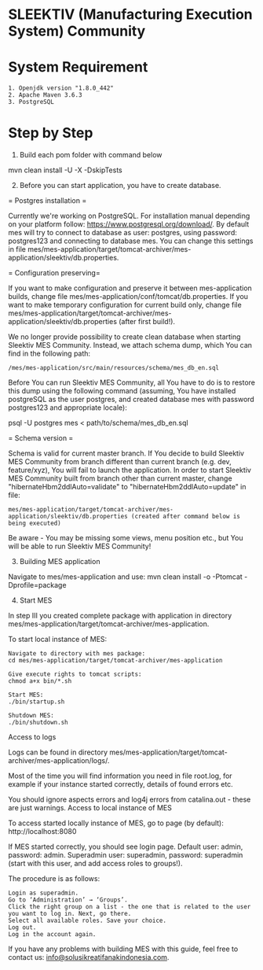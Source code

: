 # SLEEKTIV (Manufacturing Execution System) Community
# System Requirement 

    1. Openjdk version "1.8.0_442"
    2. Apache Maven 3.6.3
    3. PostgreSQL

# Step by Step 

1. Build each pom folder with command below

mvn clean install -U -X -DskipTests

2. Before you can start application, you have to create database.

= Postgres installation =


Currently we're working on PostgreSQL. For installation manual depending on your platform follow: https://www.postgresql.org/download/.
By default mes will try to connect to database as user: postgres, using password: postgres123 and connecting to database mes. You can change this settings in file mes/mes-application/target/tomcat-archiver/mes-application/sleektiv/db.properties. 

= Configuration preserving=


If you want to make configuration and preserve it between mes-application builds, change file mes/mes-application/conf/tomcat/db.properties. 
If you want to make temporary configuration for current build only, change file mes/mes-application/target/tomcat-archiver/mes-application/sleektiv/db.properties (after first build!).

We no longer provide possibility to create clean database when starting Sleektiv MES Community. Instead, we attach schema dump, which You can find in the following path: 

    /mes/mes-application/src/main/resources/schema/mes_db_en.sql

Before You can run Sleektiv MES Community, all You have to do is to restore this dump using the following command (assuming, You have installed postgreSQL as the user postgres, and created database mes with password postgres123 and appropriate locale):

psql -U postgres mes < path/to/schema/mes_db_en.sql


= Schema version =


Schema is valid for current master branch. If You decide to build Sleektiv MES Community from branch different than current branch (e.g. dev, feature/xyz), You will fail to launch the application. In order to start Sleektiv MES Community built from branch other than current master, change "hibernateHbm2ddlAuto=validate" to "hibernateHbm2ddlAuto=update" in file:

    mes/mes-application/target/tomcat-archiver/mes-application/sleektiv/db.properties (created after command below is being executed)


Be aware - You may be missing some views, menu position etc., but You will be able to run Sleektiv MES Community!

3. Building MES application

Navigate to mes/mes-application and use:
mvn clean install -o -Ptomcat -Dprofile=package

4. Start MES

In step III you created complete package with application in directory mes/mes-application/target/tomcat-archiver/mes-application.

To start local instance of MES:

    Navigate to directory with mes package:
    cd mes/mes-application/target/tomcat-archiver/mes-application

    Give execute rights to tomcat scripts:
    chmod a+x bin/*.sh

    Start MES:
    ./bin/startup.sh

    Shutdown MES: 
    ./bin/shutdown.sh

Access to logs

Logs can be found in directory mes/mes-application/target/tomcat-archiver/mes-application/logs/.

Most of the time you will find information you need in file root.log, for example if your instance started correctly, details of found errors etc.

You should ignore aspects errors and log4j errors from catalina.out - these are just warnings.
Access to local instance of MES

To access started locally instance of MES, go to page (by default):
http://localhost:8080

If MES started correctly, you should see login page. Default user: admin, password: admin. Superadmin user: superadmin, password: superadmin (start with this user, and add access roles to groups!).

The procedure is as follows:

    Login as superadmin.
    Go to ‘Administration’ → ‘Groups’.
    Click the right group on a list - the one that is related to the user you want to log in. Next, go there.
    Select all available roles. Save your choice.
    Log out.
    Log in the account again.

If you have any problems with building MES with this guide, feel free to contact us: info@solusikreatifanakindonesia.com.